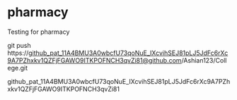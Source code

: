 # pharmacy
Testing for pharmacy

git push https://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@github.com/Ashian123/College.git

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